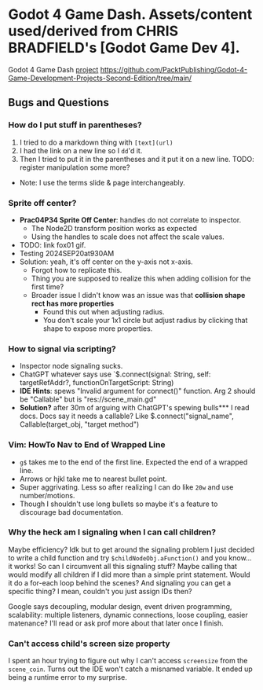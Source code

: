Godot 4 Game Dash. Assets/content used/derived from CHRIS BRADFIELD's [Godot Game Dev 4].
=======
Godot 4 Game Dash [project]()
https://github.com/PacktPublishing/Godot-4-Game-Development-Projects-Second-Edition/tree/main/




## Bugs and Questions

### How do I put stuff in parentheses?
1. I tried to do a markdown thing with `[text](url)`
2. I had the link on a new line so I `dd`'d it.
3. Then I tried to put it in the parentheses and it put it on a new line.
TODO: register manipulation some more? 

* Note: I use the terms slide & page interchangeably. 

### Sprite off center?
* **Prac04P34 Sprite Off Center**: handles do not correlate to inspector.
	* The Node2D transform position works as expected
	* Using the handles to scale does not affect the scale values.
* TODO: link fox01 gif.
* Testing 2024SEP20at930AM
* Solution: yeah, it's off center on the y-axis not x-axis.
  * Forgot how to replicate this.
  * Thing you are supposed to realize this when adding collision for the first time?
  * Broader issue I didn't know was an issue was that **collision shape rect has more properties**
    * Found this out when adjusting radius.
    * You don't scale your 1x1 circle but adjust radius by clicking that shape to expose more properties.

### How to signal via scripting?
* Inspector node signaling sucks. 
* ChatGPT whatever says use `$<nodeObject>.connect(signal: String, self: targetRefAddr?, functionOnTargetScript: String)
* **IDE Hints**: spews "Invalid argument for connect()" function. Arg 2 should be "Callable" but is "res://scene_main.gd"
* **Solution?** after 30m of arguing with ChatGPT's spewing bulls\*\*\* I read docs. Docs say it needs a callable? Like $<childObjOfNodeNameAsStr>.connect("signal_name", Callable(target_obj, "target method")



### Vim: HowTo Nav to End of Wrapped Line
* `g$` takes me to the end of the first line. Expected the end of a wrapped line.
* Arrows or hjkl take me to nearest bullet point. 
* Super aggrivating. Less so after realizing I can do like `20w` and use number/motions.
* Though I shouldn't use long bullets so maybe it's a feature to discourage bad documentation.


### Why the heck am I signaling when I can call children?
Maybe efficiency? Idk but to get around the signaling problem I just decided to write a child
function and try `$childNodeObj.aFunction()` and you know... it works!
So can I circumvent all this signaling stuff? Maybe calling that would modify all children if
I did more than a simple print statement. Would it do a for-each loop behind the scenes?
And signaling you can get a specific thing? I mean, couldn't you just assign IDs then?

Google says decoupling, modular design, event driven programming, scalability: multiple listeners, dynamic connections, loose coupling, easier matenance? I'll read or ask prof more about that later once I finish. 

### Can't access child's screen size property
I spent an hour trying to figure out why I can't access `screensize` from the `scene_coin`. 
Turns out the IDE won't catch a misnamed variable. It ended up being a runtime error to my surprise.
